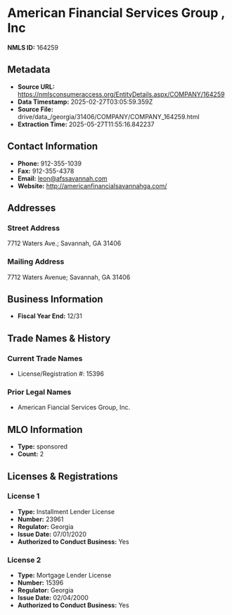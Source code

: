 # American Financial Services Group , Inc

**NMLS ID:** 164259

## Metadata
- **Source URL:** https://nmlsconsumeraccess.org/EntityDetails.aspx/COMPANY/164259
- **Data Timestamp:** 2025-02-27T03:05:59.359Z
- **Source File:** drive/data_/georgia/31406/COMPANY/COMPANY_164259.html
- **Extraction Time:** 2025-05-27T11:55:16.842237

## Contact Information
- **Phone:** 912-355-1039
- **Fax:** 912-355-4378
- **Email:** leon@afssavannah.com
- **Website:** http://americanfinancialsavannahga.com/

## Addresses
### Street Address
7712 Waters Ave.; Savannah, GA 31406

### Mailing Address
7712 Waters Avenue; Savannah, GA 31406

## Business Information
- **Fiscal Year End:** 12/31

## Trade Names & History
### Current Trade Names
- License/Registration #: 15396

### Prior Legal Names
- American Fiancial Services Group, Inc.

## MLO Information
- **Type:** sponsored
- **Count:** 2

## Licenses & Registrations

### License 1
- **Type:** Installment Lender License
- **Number:** 23961
- **Regulator:** Georgia
- **Issue Date:** 07/01/2020
- **Authorized to Conduct Business:** Yes

### License 2
- **Type:** Mortgage Lender License
- **Number:** 15396
- **Regulator:** Georgia
- **Issue Date:** 02/04/2000
- **Authorized to Conduct Business:** Yes
